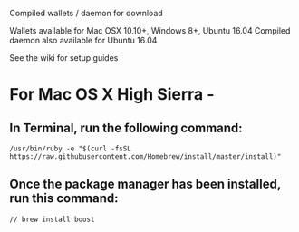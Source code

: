 Compiled wallets / daemon for download

Wallets available for Mac OSX 10.10+, Windows 8+, Ubuntu 16.04
Compiled daemon also available for Ubuntu 16.04

See the wiki for setup guides



# For Mac OS X High Sierra -

## In Terminal, run the following command:

`/usr/bin/ruby -e "$(curl -fsSL https://raw.githubusercontent.com/Homebrew/install/master/install)"`

## Once the package manager has been installed, run this command: 

`// brew install boost`
